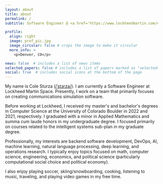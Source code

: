 ```yaml
---
layout: about
title: about
permalink: /
subtitle: Software Engineer @ <a href='https://www.lockheedmartin.com/en-us/capabilities/space.html'>Lockheed Martin Space</a>. Make no little plans; make no large leaps.

profile:
  align: right
  image: prof_pic.jpg
  image_circular: false # crops the image to make it circular
  more_info: >
    <p>Denver, CO</p>

news: false  # includes a list of news items
selected_papers: false # includes a list of papers marked as "selected={true}"
social: true  # includes social icons at the bottom of the page
---
```


My name is Cole Sturza (<a href='http://ipa-reader.xyz/?text=%CB%88st%C9%9Crz%C9%99'>/ˈstɜrzə/</a>). I am currently a Software Engineer at Lockheed Martin Space. Presently, I work on a team that primarily focuses on creating communications simulation software.

Before working at Lockheed, I received my master's and bachelor's degrees in Computer Science at the University of Colorado Boulder in 2022 and 2021, respectively. I graduated with a minor in Applied Mathematics and summa cum laude honors in my undergraduate degree. I focused primarily on courses related to the intelligent systems sub-plan in my graduate degree. 

Professionally, my interests are backend software development, DevOps, AI, machine learning, natural language processing, deep learning, and operations research. I typically enjoy topics focused on math, computer science, engineering, economics, and political science (particularly computational social choice and political economy). 

I also enjoy playing soccer, skiing/snowboarding, cooking, listening to music, traveling, and playing video games in my free time.
